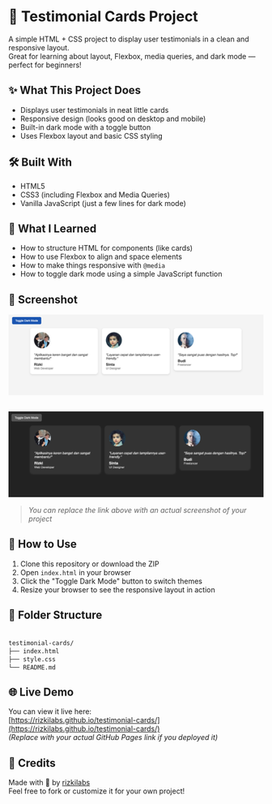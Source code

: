 # 💬 Testimonial Cards Project

A simple HTML + CSS project to display user testimonials in a clean and responsive layout.  
Great for learning about layout, Flexbox, media queries, and dark mode — perfect for beginners!

## ✨ What This Project Does

- Displays user testimonials in neat little cards
- Responsive design (looks good on desktop and mobile)
- Built-in dark mode with a toggle button
- Uses Flexbox layout and basic CSS styling

## 🛠 Built With

- HTML5
- CSS3 (including Flexbox and Media Queries)
- Vanilla JavaScript (just a few lines for dark mode)

## 🎯 What I Learned

- How to structure HTML for components (like cards)
- How to use Flexbox to align and space elements
- How to make things responsive with `@media`
- How to toggle dark mode using a simple JavaScript function

## 📸 Screenshot

![screenshot](./screenshot-1.png)
##
![screenshot](./screenshot-2.png)

> _You can replace the link above with an actual screenshot of your project_

## 🚀 How to Use

1. Clone this repository or download the ZIP
2. Open `index.html` in your browser
3. Click the "Toggle Dark Mode" button to switch themes
4. Resize your browser to see the responsive layout in action

## 📂 Folder Structure

```

testimonial-cards/
├── index.html
├── style.css
└── README.md

```

## 🌐 Live Demo

You can view it live here:  
[https://rizkilabs.github.io/testimonial-cards/](https://rizkilabs.github.io/testimonial-cards/)  
_(Replace with your actual GitHub Pages link if you deployed it)_

## 🙌 Credits

Made with 💙 by [rizkilabs](rizkilabs.com)<br>
Feel free to fork or customize it for your own project!

